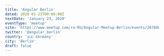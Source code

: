 ```yaml
---
title: 'Angular Berlin'
dated: 2020-01-23T00:00:00Z
textDate: 'January 23, 2020'
eventType: 'meetup'
site: 'https://www.meetup.com/ru-RU/Angular-Meetup-Berlin/events/267886760/'
twitter: '@angular_berlin'
country: '🇩🇪 Germany'
city: 'Berlin'
draft: false
---
```

